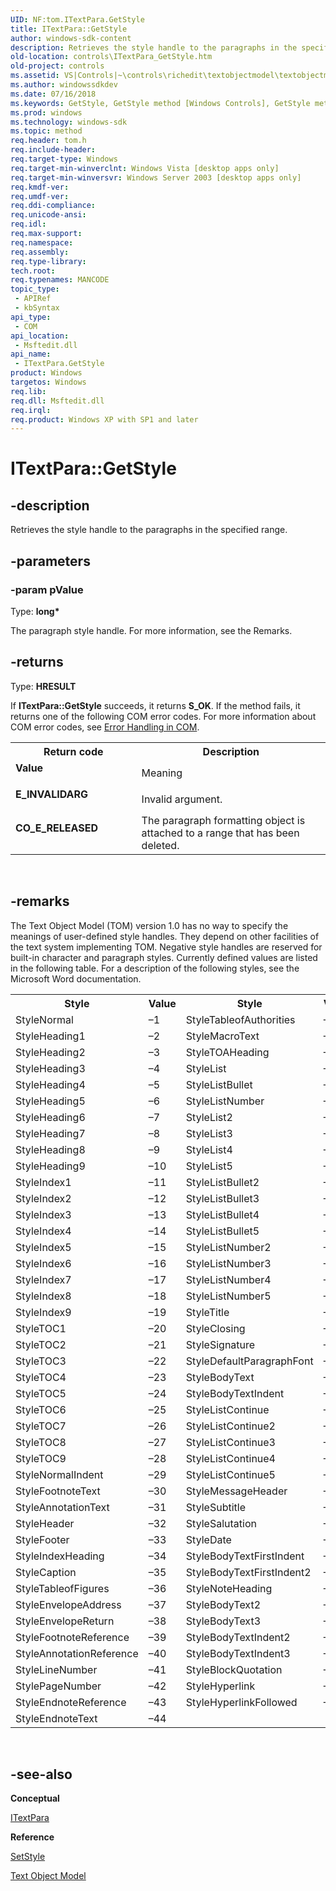 ```yaml
---
UID: NF:tom.ITextPara.GetStyle
title: ITextPara::GetStyle
author: windows-sdk-content
description: Retrieves the style handle to the paragraphs in the specified range.
old-location: controls\ITextPara_GetStyle.htm
old-project: controls
ms.assetid: VS|Controls|~\controls\richedit\textobjectmodel\textobjectmodelreference\textobjectmodelinterfaces\itextpara\itextparagetstyle.htm
ms.author: windowssdkdev
ms.date: 07/16/2018
ms.keywords: GetStyle, GetStyle method [Windows Controls], GetStyle method [Windows Controls],ITextPara interface, ITextPara interface [Windows Controls],GetStyle method, ITextPara.GetStyle, ITextPara::GetStyle, _win32_ITextPara_GetStyle, _win32_ITextPara_GetStyle_cpp, controls.ITextPara_GetStyle, controls._win32_ITextPara_GetStyle, tom/ITextPara::GetStyle
ms.prod: windows
ms.technology: windows-sdk
ms.topic: method
req.header: tom.h
req.include-header: 
req.target-type: Windows
req.target-min-winverclnt: Windows Vista [desktop apps only]
req.target-min-winversvr: Windows Server 2003 [desktop apps only]
req.kmdf-ver: 
req.umdf-ver: 
req.ddi-compliance: 
req.unicode-ansi: 
req.idl: 
req.max-support: 
req.namespace: 
req.assembly: 
req.type-library: 
tech.root: 
req.typenames: MANCODE
topic_type:
 - APIRef
 - kbSyntax
api_type:
 - COM
api_location:
 - Msftedit.dll
api_name:
 - ITextPara.GetStyle
product: Windows
targetos: Windows
req.lib: 
req.dll: Msftedit.dll
req.irql: 
req.product: Windows XP with SP1 and later
---
```


# ITextPara::GetStyle


## -description


Retrieves the style handle to the paragraphs in the specified range.


## -parameters




### -param pValue

Type: <b>long*</b>

The paragraph style handle. For more information, see the Remarks. 


## -returns



Type: <b>HRESULT</b>

If <b>ITextPara::GetStyle</b> succeeds, it returns <b>S_OK</b>. If the method fails, it returns one of the following COM error codes. For more information about COM error codes, see <a href="https://msdn.microsoft.com/15f3ae3e-1794-4948-a7aa-6309a703364b">Error Handling in COM</a>.

<table>
<tr>
<th>Return code</th>
<th>Description</th>
</tr>
<tr>
<td width="40%">
<dl>
<dt><b>Value</b></dt>
</dl>
</td>
<td width="60%">
Meaning

</td>
</tr>
<tr>
<td width="40%">
<dl>
<dt><b>E_INVALIDARG</b></dt>
</dl>
</td>
<td width="60%">
Invalid argument.

</td>
</tr>
<tr>
<td width="40%">
<dl>
<dt><b>CO_E_RELEASED</b></dt>
</dl>
</td>
<td width="60%">
The paragraph formatting object is attached to a range that has been deleted.

</td>
</tr>
</table>
 




## -remarks



The Text Object Model (TOM) version 1.0 has no way to specify the meanings of user-defined style handles. They depend on other facilities of the text system implementing TOM. Negative style handles are reserved for built-in character and paragraph styles. Currently defined values are listed in the following table. For a description of the following styles, see the Microsoft Word documentation.

<table class="clsStd">
<tr>
<th>Style </th>
<th>Value</th>
<th>Style</th>
<th>Value</th>
</tr>
<tr>
<td>StyleNormal</td>
<td>–1</td>
<td>StyleTableofAuthorities</td>
<td>–45</td>
</tr>
<tr>
<td>StyleHeading1</td>
<td>–2</td>
<td>StyleMacroText</td>
<td>–46</td>
</tr>
<tr>
<td>StyleHeading2</td>
<td>–3</td>
<td>StyleTOAHeading</td>
<td>–47</td>
</tr>
<tr>
<td>StyleHeading3</td>
<td>–4</td>
<td>StyleList</td>
<td>–48</td>
</tr>
<tr>
<td>StyleHeading4</td>
<td>–5</td>
<td>StyleListBullet</td>
<td>–49</td>
</tr>
<tr>
<td>StyleHeading5</td>
<td>–6</td>
<td>StyleListNumber</td>
<td>–50</td>
</tr>
<tr>
<td>StyleHeading6</td>
<td>–7</td>
<td>StyleList2</td>
<td>–51</td>
</tr>
<tr>
<td>StyleHeading7</td>
<td>–8</td>
<td>StyleList3</td>
<td>–52</td>
</tr>
<tr>
<td>StyleHeading8</td>
<td>–9</td>
<td>StyleList4</td>
<td>–53</td>
</tr>
<tr>
<td>StyleHeading9</td>
<td>–10</td>
<td>StyleList5</td>
<td>–54</td>
</tr>
<tr>
<td>StyleIndex1</td>
<td>–11</td>
<td>StyleListBullet2</td>
<td>–55</td>
</tr>
<tr>
<td>StyleIndex2</td>
<td>–12</td>
<td>StyleListBullet3</td>
<td>–56</td>
</tr>
<tr>
<td>StyleIndex3</td>
<td>–13</td>
<td>StyleListBullet4</td>
<td>–57</td>
</tr>
<tr>
<td>StyleIndex4</td>
<td>–14</td>
<td>StyleListBullet5</td>
<td>–58</td>
</tr>
<tr>
<td>StyleIndex5</td>
<td>–15</td>
<td>StyleListNumber2</td>
<td>–59</td>
</tr>
<tr>
<td>StyleIndex6</td>
<td>–16</td>
<td>StyleListNumber3</td>
<td>–60</td>
</tr>
<tr>
<td>StyleIndex7</td>
<td>–17</td>
<td>StyleListNumber4</td>
<td>–61</td>
</tr>
<tr>
<td>StyleIndex8</td>
<td>–18</td>
<td>StyleListNumber5</td>
<td>–62</td>
</tr>
<tr>
<td>StyleIndex9</td>
<td>–19</td>
<td>StyleTitle</td>
<td>–63</td>
</tr>
<tr>
<td>StyleTOC1</td>
<td>–20</td>
<td>StyleClosing</td>
<td>–64</td>
</tr>
<tr>
<td>StyleTOC2</td>
<td>–21</td>
<td>StyleSignature</td>
<td>–65</td>
</tr>
<tr>
<td>StyleTOC3</td>
<td>–22</td>
<td>StyleDefaultParagraphFont</td>
<td>–66</td>
</tr>
<tr>
<td>StyleTOC4</td>
<td>–23</td>
<td>StyleBodyText</td>
<td>–67</td>
</tr>
<tr>
<td>StyleTOC5</td>
<td>–24</td>
<td>StyleBodyTextIndent</td>
<td>–68</td>
</tr>
<tr>
<td>StyleTOC6</td>
<td>–25</td>
<td>StyleListContinue</td>
<td>–69</td>
</tr>
<tr>
<td>StyleTOC7</td>
<td>–26</td>
<td>StyleListContinue2</td>
<td>–70</td>
</tr>
<tr>
<td>StyleTOC8</td>
<td>–27</td>
<td>StyleListContinue3</td>
<td>–71</td>
</tr>
<tr>
<td>StyleTOC9</td>
<td>–28</td>
<td>StyleListContinue4</td>
<td>–72</td>
</tr>
<tr>
<td>StyleNormalIndent</td>
<td>–29</td>
<td>StyleListContinue5</td>
<td>–73</td>
</tr>
<tr>
<td>StyleFootnoteText</td>
<td>–30</td>
<td>StyleMessageHeader</td>
<td>–74</td>
</tr>
<tr>
<td>StyleAnnotationText</td>
<td>–31</td>
<td>StyleSubtitle</td>
<td>–75</td>
</tr>
<tr>
<td>StyleHeader</td>
<td>–32</td>
<td>StyleSalutation</td>
<td>–76</td>
</tr>
<tr>
<td>StyleFooter</td>
<td>–33</td>
<td>StyleDate</td>
<td>–77</td>
</tr>
<tr>
<td>StyleIndexHeading</td>
<td>–34</td>
<td>StyleBodyTextFirstIndent</td>
<td>–78</td>
</tr>
<tr>
<td>StyleCaption</td>
<td>–35</td>
<td>StyleBodyTextFirstIndent2</td>
<td>–79</td>
</tr>
<tr>
<td>StyleTableofFigures</td>
<td>–36</td>
<td>StyleNoteHeading</td>
<td>–80</td>
</tr>
<tr>
<td>StyleEnvelopeAddress</td>
<td>–37</td>
<td>StyleBodyText2</td>
<td>–81</td>
</tr>
<tr>
<td>StyleEnvelopeReturn</td>
<td>–38</td>
<td>StyleBodyText3</td>
<td>–82</td>
</tr>
<tr>
<td>StyleFootnoteReference</td>
<td>–39</td>
<td>StyleBodyTextIndent2</td>
<td>–83</td>
</tr>
<tr>
<td>StyleAnnotationReference</td>
<td>–40</td>
<td>StyleBodyTextIndent3</td>
<td>–84</td>
</tr>
<tr>
<td>StyleLineNumber</td>
<td>–41</td>
<td>StyleBlockQuotation</td>
<td>–85</td>
</tr>
<tr>
<td>StylePageNumber</td>
<td>–42</td>
<td>StyleHyperlink</td>
<td>–86</td>
</tr>
<tr>
<td>StyleEndnoteReference</td>
<td>–43</td>
<td>StyleHyperlinkFollowed</td>
<td>–87</td>
</tr>
<tr>
<td>StyleEndnoteText</td>
<td>–44</td>
<td> 
						</td>
<td> 
						</td>
</tr>
</table>
 




## -see-also




<b>Conceptual</b>



<a href="https://msdn.microsoft.com/library/Bb774056(v=VS.85).aspx">ITextPara</a>



<b>Reference</b>



<a href="https://msdn.microsoft.com/library/Bb787853(v=VS.85).aspx">SetStyle</a>



<a href="https://msdn.microsoft.com/library/Bb787607(v=VS.85).aspx">Text Object Model</a>
 

 

